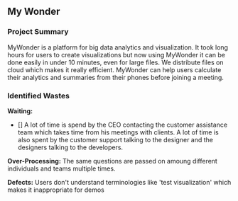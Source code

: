 ## My Wonder 


### Project Summary
MyWonder is a platform for big data analytics and visualization. It took long hours for users to create visualizations but now using MyWonder it can be done easily in under 10 minutes, even for large files. We distribute files on cloud which makes it really efficient. MyWonder can help users calculate their analytics and summaries from their phones before joining a meeting.

### Identified Wastes
**Waiting:**
 - []  A lot of time is spend by the CEO contacting the customer assistance team which takes time from his meetings with clients. 
   A lot of time is also spent by the customer support talking to the designer and the designers talking to the developers.
   
**Over-Processing:**
   The same questions are passed on amoung different individuals and teams multiple times. 
   
**Defects:**
   Users don't understand terminologies like 'test visualization' which makes it inappropriate for demos
  
  
